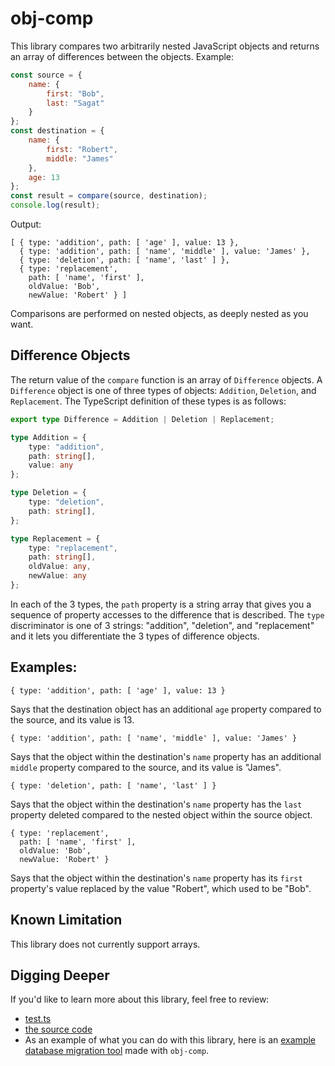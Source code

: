 # obj-comp

This library compares two arbitrarily nested JavaScript objects and returns
an array of differences between the objects. Example:

```js
const source = {
    name: {
        first: "Bob",
        last: "Sagat"
    }
};
const destination = {
    name: {
        first: "Robert",
        middle: "James"
    },
    age: 13
};
const result = compare(source, destination);
console.log(result);
```

Output:
```
[ { type: 'addition', path: [ 'age' ], value: 13 },
  { type: 'addition', path: [ 'name', 'middle' ], value: 'James' },
  { type: 'deletion', path: [ 'name', 'last' ] },
  { type: 'replacement',
    path: [ 'name', 'first' ],
    oldValue: 'Bob',
    newValue: 'Robert' } ]
```

Comparisons are performed on nested objects, as deeply nested as you want.

## Difference Objects

The return value of the `compare` function is an array of `Difference` objects.
A `Difference` object is one of three types of objects: `Addition`, `Deletion`,
and `Replacement`. The TypeScript definition of these types is as follows:

```ts
export type Difference = Addition | Deletion | Replacement;

type Addition = {
    type: "addition",
    path: string[],
    value: any
};

type Deletion = {
    type: "deletion",
    path: string[],
};

type Replacement = {
    type: "replacement",
    path: string[],
    oldValue: any,
    newValue: any
};
```

In each of the 3 types, the `path` property is a string array that gives you
a sequence of property accesses to the difference that is described. The
`type` discriminator is one of 3 strings: "addition", "deletion", and "replacement"
and it lets you differentiate the 3 types of difference objects.

## Examples:

```
{ type: 'addition', path: [ 'age' ], value: 13 }
```

Says that the destination object has an additional `age` property compared to the source, and
its value is 13.

```
{ type: 'addition', path: [ 'name', 'middle' ], value: 'James' }
```

Says that the object within the destination's `name` property has an additional `middle`
property compared to the source, and its value is "James".

```
{ type: 'deletion', path: [ 'name', 'last' ] }
```

Says that the object within the destination's `name` property has the `last` property
deleted compared to the nested object within the source object.

```
{ type: 'replacement',
  path: [ 'name', 'first' ],
  oldValue: 'Bob',
  newValue: 'Robert' }
```

Says that the object within the destination's `name` property has its `first`
property's value replaced by the value "Robert", which used to be "Bob".

## Known Limitation

This library does not currently support arrays.

## Digging Deeper

If you'd like to learn more about this library, feel free to review:

* [test.ts](test.ts)
* [the source code](obj-comp.ts)
* As an example of what you can do with this library, here is an [example database migration tool](database-migrator-example) made with `obj-comp`.
